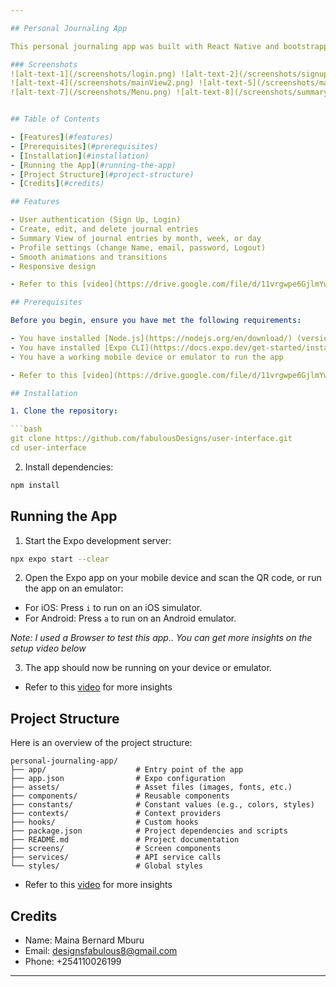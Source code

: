 ```yaml
---

## Personal Journaling App

This personal journaling app was built with React Native and bootstrapped with Expo. The app allows users to create, edit, and delete journal entries and includes features such as user authentication, summaries, and profile settings.

### Screenshots
![alt-text-1](/screenshots/login.png) ![alt-text-2](/screenshots/signup.png) ![alt-text-3](/screenshots/mainView.png)
![alt-text-4](/screenshots/mainView2.png) ![alt-text-5](/screenshots/mainView3.png) ![alt-text-6](/screenshots/add-a-new-entry.png)
![alt-text-7](/screenshots/Menu.png) ![alt-text-8](/screenshots/summary.png) ![alt-text-9](/screenshots/entry-created-sucessfully.png) ![alt-text-10](/screenshots/profile.png)


## Table of Contents

- [Features](#features)
- [Prerequisites](#prerequisites)
- [Installation](#installation)
- [Running the App](#running-the-app)
- [Project Structure](#project-structure)
- [Credits](#credits)

## Features

- User authentication (Sign Up, Login)
- Create, edit, and delete journal entries
- Summary View of journal entries by month, week, or day
- Profile settings (change Name, email, password, Logout)
- Smooth animations and transitions
- Responsive design

- Refer to this [video](https://drive.google.com/file/d/11vrgwpe6GjlmYw41g_9Kw2nqktCXuS9A/view?usp=drive_link) for more insights

## Prerequisites

Before you begin, ensure you have met the following requirements:

- You have installed [Node.js](https://nodejs.org/en/download/) (version 14.x or later)
- You have installed [Expo CLI](https://docs.expo.dev/get-started/installation/)
- You have a working mobile device or emulator to run the app

- Refer to this [video](https://drive.google.com/file/d/11vrgwpe6GjlmYw41g_9Kw2nqktCXuS9A/view?usp=drive_link) for more insights

## Installation

1. Clone the repository:

```bash
git clone https://github.com/fabulousDesigns/user-interface.git
cd user-interface
```

2. Install dependencies:

```bash
npm install
```

## Running the App

1. Start the Expo development server:

```bash
npx expo start --clear
```

2. Open the Expo app on your mobile device and scan the QR code, or run the app on an emulator:

- For iOS: Press `i` to run on an iOS simulator.
- For Android: Press `a` to run on an Android emulator.

*Note: I used a Browser to test this app.. You can get more insights on the setup video below*

3. The app should now be running on your device or emulator.

- Refer to this [video](https://drive.google.com/file/d/11vrgwpe6GjlmYw41g_9Kw2nqktCXuS9A/view?usp=drive_link) for more insights


## Project Structure

Here is an overview of the project structure:

```
personal-journaling-app/
├── app/                    # Entry point of the app
├── app.json                # Expo configuration
├── assets/                 # Asset files (images, fonts, etc.)
├── components/             # Reusable components
├── constants/              # Constant values (e.g., colors, styles)
├── contexts/               # Context providers
├── hooks/                  # Custom hooks
├── package.json            # Project dependencies and scripts
├── README.md               # Project documentation
├── screens/                # Screen components
├── services/               # API service calls
└── styles/                 # Global styles

```

- Refer to this [video](https://drive.google.com/file/d/11vrgwpe6GjlmYw41g_9Kw2nqktCXuS9A/view?usp=drive_link) for more insights

## Credits
- Name: Maina Bernard Mburu
- Email: designsfabulous8@gmail.com
- Phone: +254110026199

---
```

